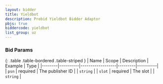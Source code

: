 ```yaml
---
layout: bidder
title: Yieldbot
description: Prebid Yieldbot Bidder Adaptor
pbjs: true
biddercode: yieldbot
list_group: uz
---
```



### Bid Params

{: .table .table-bordered .table-striped }
| Name   | Scope    | Description      | Example | Type     |
|--------|----------|------------------|---------|----------|
| `psn`  | required | The publisher ID |         | `string` |
| `slot` | required | The slot         |         | `string` |
